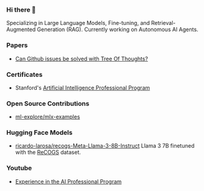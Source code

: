 ### Hi there 👋

Specializing in Large Language Models, Fine-tuning, and Retrieval-Augmented Generation (RAG). Currently working on Autonomous AI Agents.

### Papers
- <a href="https://arxiv.org/abs/2405.13057">Can Github issues be solved with Tree Of Thoughts?</a>

### Certificates
- Stanford's [Artificial Intelligence Professional Program](https://digitalcredential.stanford.edu/check/DE94E2E3988B531B2A22D9EFBAD45917FFFD6BE483D98BCE3EC662EE31C32359MWdIVUpqa2JUeGcrY2NqTGdqVWp4b0pKUnFUa1FubE4vZzJiOVhQNGhWQXE4ZWdV)
  
### Open Source Contributions
- [ml-explore/mlx-examples](https://github.com/ml-explore/mlx-examples/pulls?q=is%3Apr+is%3Aclosed+author%3Aricardo-larosa)

### Hugging Face Models

- [ricardo-larosa/recogs-Meta-Llama-3-8B-Instruct](https://huggingface.co/ricardo-larosa/recogs-Meta-Llama-3-8B-Instruct) Llama 3 7B finetuned with the [ReCOGS](https://arxiv.org/abs/2303.13716) dataset. 

### Youtube

- [Experience in the AI Professional Program](https://youtu.be/rF_9vIQRF_s?si=ydz0nn6hNV7eFUrX)

